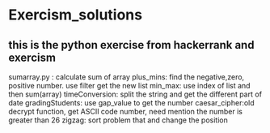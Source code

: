 # Exercism_solutions

## this is the python exercise from hackerrank and exercism

sumarray.py : calculate sum of array
plus_mins: find the negative,zero, positive number. use filter get the new list
min_max: use index of list and then sum(array)
timeConversion: split the string and get the different part of date
gradingStudents: use gap_value to get the number
caesar_cipher:old decrypt function, get ASCII code number, need mention the number is greater than 26
zigzag: sort problem that and change the position